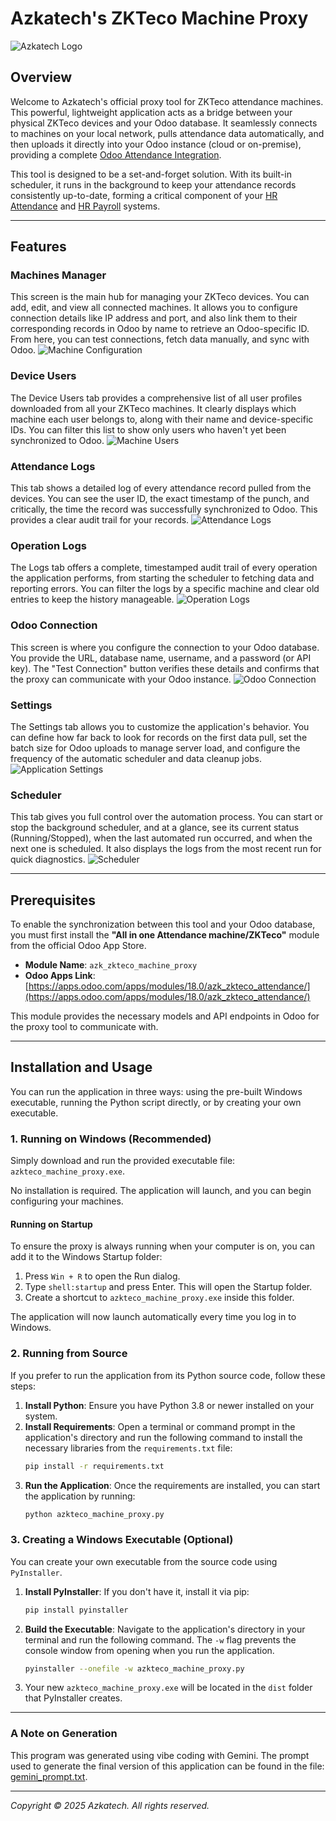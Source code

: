 # Azkatech's ZKTeco Machine Proxy

![Azkatech Logo](https://azka.tech/wp-content/uploads/2025/03/Azkatech-Logo-with-Transparent-Background-Wide-1024x211.webp)

## Overview

Welcome to Azkatech's official proxy tool for ZKTeco attendance machines. This powerful, lightweight application acts as a bridge between your physical ZKTeco devices and your Odoo database. It seamlessly connects to machines on your local network, pulls attendance data automatically, and then uploads it directly into your Odoo instance (cloud or on-premise), providing a complete [Odoo Attendance Integration](https://azka.tech).

This tool is designed to be a set-and-forget solution. With its built-in scheduler, it runs in the background to keep your attendance records consistently up-to-date, forming a critical component of your [HR Attendance](https://azka.tech) and [HR Payroll](https://azka.tech) systems.

---

## Features

### Machines Manager
This screen is the main hub for managing your ZKTeco devices. You can add, edit, and view all connected machines. It allows you to configure connection details like IP address and port, and also link them to their corresponding records in Odoo by name to retrieve an Odoo-specific ID. From here, you can test connections, fetch data manually, and sync with Odoo.
![Machine Configuration](static/img/ZKTeco%20list%20config.jpg)

### Device Users
The Device Users tab provides a comprehensive list of all user profiles downloaded from all your ZKTeco machines. It clearly displays which machine each user belongs to, along with their name and device-specific IDs. You can filter this list to show only users who haven't yet been synchronized to Odoo.
![Machine Users](static/img/machine%20users.jpg)

### Attendance Logs
This tab shows a detailed log of every attendance record pulled from the devices. You can see the user ID, the exact timestamp of the punch, and critically, the time the record was successfully synchronized to Odoo. This provides a clear audit trail for your records.
![Attendance Logs](static/img/attendance%20log.jpg)

### Operation Logs
The Logs tab offers a complete, timestamped audit trail of every operation the application performs, from starting the scheduler to fetching data and reporting errors. You can filter the logs by a specific machine and clear old entries to keep the history manageable.
![Operation Logs](static/img/Logs.jpg)

### Odoo Connection
This screen is where you configure the connection to your Odoo database. You provide the URL, database name, username, and a password (or API key). The "Test Connection" button verifies these details and confirms that the proxy can communicate with your Odoo instance.
![Odoo Connection](static/img/Odoo%20connection.jpg)

### Settings
The Settings tab allows you to customize the application's behavior. You can define how far back to look for records on the first data pull, set the batch size for Odoo uploads to manage server load, and configure the frequency of the automatic scheduler and data cleanup jobs.
![Application Settings](static/img/Settings.jpg)

### Scheduler
This tab gives you full control over the automation process. You can start or stop the background scheduler, and at a glance, see its current status (Running/Stopped), when the last automated run occurred, and when the next one is scheduled. It also displays the logs from the most recent run for quick diagnostics.
![Scheduler](static/img/scheduler.jpg)

---

## Prerequisites

To enable the synchronization between this tool and your Odoo database, you must first install the **"All in one Attendance machine/ZKTeco"** module from the official Odoo App Store.

* **Module Name**: `azk_zkteco_machine_proxy`
* **Odoo Apps Link**: [https://apps.odoo.com/apps/modules/18.0/azk_zkteco_attendance/](https://apps.odoo.com/apps/modules/18.0/azk_zkteco_attendance/)

This module provides the necessary models and API endpoints in Odoo for the proxy tool to communicate with.

---

## Installation and Usage

You can run the application in three ways: using the pre-built Windows executable, running the Python script directly, or by creating your own executable.

### 1. Running on Windows (Recommended)

Simply download and run the provided executable file: `azkteco_machine_proxy.exe`.

No installation is required. The application will launch, and you can begin configuring your machines.

#### Running on Startup

To ensure the proxy is always running when your computer is on, you can add it to the Windows Startup folder:

1.  Press `Win + R` to open the Run dialog.
2.  Type `shell:startup` and press Enter. This will open the Startup folder.
3.  Create a shortcut to `azkteco_machine_proxy.exe` inside this folder.

The application will now launch automatically every time you log in to Windows.

### 2. Running from Source

If you prefer to run the application from its Python source code, follow these steps:

1.  **Install Python**: Ensure you have Python 3.8 or newer installed on your system.
2.  **Install Requirements**: Open a terminal or command prompt in the application's directory and run the following command to install the necessary libraries from the `requirements.txt` file:
    ```bash
    pip install -r requirements.txt
    ```
3.  **Run the Application**: Once the requirements are installed, you can start the application by running:
    ```bash
    python azkteco_machine_proxy.py
    ```

### 3. Creating a Windows Executable (Optional)

You can create your own executable from the source code using `PyInstaller`.

1.  **Install PyInstaller**: If you don't have it, install it via pip:
    ```bash
    pip install pyinstaller
    ```
2.  **Build the Executable**: Navigate to the application's directory in your terminal and run the following command. The `-w` flag prevents the console window from opening when you run the application.
    ```bash
    pyinstaller --onefile -w azkteco_machine_proxy.py
    ```
3.  Your new `azkteco_machine_proxy.exe` will be located in the `dist` folder that PyInstaller creates.

---

### A Note on Generation

This program was generated using vibe coding with Gemini. The prompt used to generate the final version of this application can be found in the file: [gemini_prompt.txt](gemini_prompt.txt).

---

*Copyright © 2025 Azkatech. All rights reserved.*
